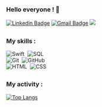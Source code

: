 ### Hello everyone ! 👋

<!--
**gdemerges/gdemerges** is a ✨ _special_ ✨ repository because its `README.md` (this file) appears on your GitHub profile.

Here are some ideas to get you started:

- 🔭 I’m currently working on ...
- 🌱 I’m currently learning ...
- 👯 I’m looking to collaborate on ...
- 🤔 I’m looking for help with ...
- 💬 Ask me about ...
- 📫 How to reach me: ...
- 😄 Pronouns: ...
- ⚡ Fun fact: ...
-->

[![Linkedin Badge](https://img.shields.io/badge/-LinkedIn-0077B5?style=flat&logo=Linkedin&logoColor=white&link=https://www.linkedin.com/in/guillaume-demerges/)](https://www.linkedin.com/in/guillaume-demerges/) [![Gmail Badge](https://img.shields.io/badge/-Email-c14438?style=flat&logo=Gmail&logoColor=white&link=mailto:guillaume.demerges@protonmail.com)](mailto:guillaume.demerges@protonmail.com) ![](https://komarev.com/ghpvc/?username=gdemerges)

<h2></h2>

### My skills :

![Swift](https://img.shields.io/badge/-Swift-555?style=flat&logo=swift)&nbsp; ![SQL](https://img.shields.io/badge/-SQL-555?style=flat&logo=sql)&nbsp;</br>
![Git](https://img.shields.io/badge/-Git-555?style=flat&logo=git)&nbsp; ![GitHub](https://img.shields.io/badge/-GitHub-555?style=flat&logo=github)&nbsp; </br>
![HTML](https://img.shields.io/badge/-HTML-555?style=flat&logo=html5)&nbsp; ![CSS](https://img.shields.io/badge/-CSS-555?style=flat&logo=CSS3)&nbsp; 

<h2></h2>

### My activity :

[![Top Langs](https://github-readme-stats.vercel.app/api/top-langs/?username=gdemerges)](https://github.com/gdemerges/github-readme-stats)
